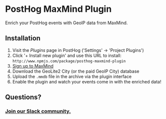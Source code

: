 # PostHog MaxMind Plugin

Enrich your PostHog events with GeoIP data from MaxMind.

## Installation

1. Visit the _Plugins_ page in PostHog ('Settings' -> 'Project Plugins')
1. Click '+ Install new plugin' and use this URL to install: `http://www.npmjs.com/package/posthog-maxmind-plugin` 
1. [Sign up to MaxMind](https://dev.maxmind.com/geoip/geoip2/geolite2/)
1. Download the GeoLite2 City (or the paid GeoIP City) database
1. Upload the `.mmdb` file in the archive via the plugin interface
1. Enable the plugin and watch your events come in with the enriched data!

## Questions?

### [Join our Slack community.](https://join.slack.com/t/posthogusers/shared_invite/enQtOTY0MzU5NjAwMDY3LTc2MWQ0OTZlNjhkODk3ZDI3NDVjMDE1YjgxY2I4ZjI4MzJhZmVmNjJkN2NmMGJmMzc2N2U3Yjc3ZjI5NGFlZDQ)
